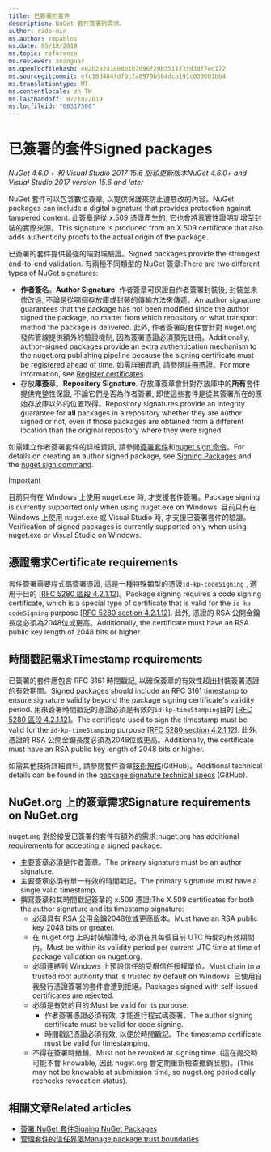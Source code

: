 ```yaml
---
title: 已簽署的套件
description: NuGet 套件簽署的需求。
author: rido-min
ms.author: rmpablos
ms.date: 05/18/2018
ms.topic: reference
ms.reviewer: ananguar
ms.openlocfilehash: e02b2a241008b1b7096f20b351173fd3df7ed172
ms.sourcegitcommit: efc18d484fdf0c7a8979b564dcb191c030601bb4
ms.translationtype: MT
ms.contentlocale: zh-TW
ms.lasthandoff: 07/18/2019
ms.locfileid: "68317508"
---
```

# <a name="signed-packages"></a><span data-ttu-id="66e1d-103">已簽署的套件</span><span class="sxs-lookup"><span data-stu-id="66e1d-103">Signed packages</span></span>

<span data-ttu-id="66e1d-104">*NuGet 4.6.0 + 和 Visual Studio 2017 15.6 版和更新版本*</span><span class="sxs-lookup"><span data-stu-id="66e1d-104">*NuGet 4.6.0+ and Visual Studio 2017 version 15.6 and later*</span></span>

<span data-ttu-id="66e1d-105">NuGet 套件可以包含數位簽章, 以提供保護來防止遭篡改的內容。</span><span class="sxs-lookup"><span data-stu-id="66e1d-105">NuGet packages can include a digital signature that provides protection against tampered content.</span></span> <span data-ttu-id="66e1d-106">此簽章是從 x.509 憑證產生的, 它也會將真實性證明新增至封裝的實際來源。</span><span class="sxs-lookup"><span data-stu-id="66e1d-106">This signature is produced from an X.509 certificate that also adds authenticity proofs to the actual origin of the package.</span></span>

<span data-ttu-id="66e1d-107">已簽署的套件提供最強的端對端驗證。</span><span class="sxs-lookup"><span data-stu-id="66e1d-107">Signed packages provide the strongest end-to-end validation.</span></span> <span data-ttu-id="66e1d-108">有兩種不同類型的 NuGet 簽章:</span><span class="sxs-lookup"><span data-stu-id="66e1d-108">There are two different types of NuGet signatures:</span></span>
- <span data-ttu-id="66e1d-109">**作者簽名**。</span><span class="sxs-lookup"><span data-stu-id="66e1d-109">**Author Signature**.</span></span> <span data-ttu-id="66e1d-110">作者簽章可保證自作者簽署封裝後, 封裝並未修改過, 不論是從哪個存放庫或封裝的傳輸方法來傳遞。</span><span class="sxs-lookup"><span data-stu-id="66e1d-110">An author signature guarantees that the package has not been modified since the author signed the package, no matter from which repository or what transport method the package is delivered.</span></span> <span data-ttu-id="66e1d-111">此外, 作者簽署的套件會針對 nuget.org 發佈管線提供額外的驗證機制, 因為簽署憑證必須預先註冊。</span><span class="sxs-lookup"><span data-stu-id="66e1d-111">Additionally, author-signed packages provide an extra authentication mechanism to the nuget.org publishing pipeline because the signing certificate must be registered ahead of time.</span></span> <span data-ttu-id="66e1d-112">如需詳細資訊, 請參閱[註冊憑證](#signature-requirements-on-nugetorg)。</span><span class="sxs-lookup"><span data-stu-id="66e1d-112">For more information, see [Register certificates](#signature-requirements-on-nugetorg).</span></span>
- <span data-ttu-id="66e1d-113">存放**庫簽**章。</span><span class="sxs-lookup"><span data-stu-id="66e1d-113">**Repository Signature**.</span></span> <span data-ttu-id="66e1d-114">存放庫簽章會針對存放庫中的**所有**套件提供完整性保證, 不論它們是否為作者簽署, 即使這些套件是從其簽署所在的原始存放庫以外的位置取得。</span><span class="sxs-lookup"><span data-stu-id="66e1d-114">Repository signatures provide an integrity guarantee for **all** packages in a repository whether they are author signed or not, even if those packages are obtained from a different location than the original repository where they were signed.</span></span>   

<span data-ttu-id="66e1d-115">如需建立作者簽署套件的詳細資訊, 請參閱[簽署套件](../create-packages/Sign-a-package.md)和[nuget sign 命令](../reference/cli-reference/cli-ref-sign.md)。</span><span class="sxs-lookup"><span data-stu-id="66e1d-115">For details on creating an author signed package, see [Signing Packages](../create-packages/Sign-a-package.md) and the [nuget sign command](../reference/cli-reference/cli-ref-sign.md).</span></span>

> [!Important]
> <span data-ttu-id="66e1d-116">目前只有在 Windows 上使用 nuget.exe 時, 才支援套件簽署。</span><span class="sxs-lookup"><span data-stu-id="66e1d-116">Package signing is currently supported only when using nuget.exe on Windows.</span></span> <span data-ttu-id="66e1d-117">目前只有在 Windows 上使用 nuget.exe 或 Visual Studio 時, 才支援已簽署套件的驗證。</span><span class="sxs-lookup"><span data-stu-id="66e1d-117">Verification of signed packages is currently supported only when using nuget.exe or Visual Studio on Windows.</span></span>

## <a name="certificate-requirements"></a><span data-ttu-id="66e1d-118">憑證需求</span><span class="sxs-lookup"><span data-stu-id="66e1d-118">Certificate requirements</span></span>

<span data-ttu-id="66e1d-119">套件簽署需要程式碼簽署憑證, 這是一種特殊類型的憑證`id-kp-codeSigning` , 適用于目的 [[RFC 5280 區段 4.2.1.12](https://tools.ietf.org/html/rfc5280#section-4.2.1.12)]。</span><span class="sxs-lookup"><span data-stu-id="66e1d-119">Package signing requires a code signing certificate, which is a special type of certificate that is valid for the `id-kp-codeSigning` purpose [[RFC 5280 section 4.2.1.12](https://tools.ietf.org/html/rfc5280#section-4.2.1.12)].</span></span> <span data-ttu-id="66e1d-120">此外, 憑證的 RSA 公開金鑰長度必須為2048位或更高。</span><span class="sxs-lookup"><span data-stu-id="66e1d-120">Additionally, the certificate must have an RSA public key length of 2048 bits or higher.</span></span>

## <a name="timestamp-requirements"></a><span data-ttu-id="66e1d-121">時間戳記需求</span><span class="sxs-lookup"><span data-stu-id="66e1d-121">Timestamp requirements</span></span>

<span data-ttu-id="66e1d-122">已簽署的套件應包含 RFC 3161 時間戳記, 以確保簽章的有效性超出封裝簽署憑證的有效期間。</span><span class="sxs-lookup"><span data-stu-id="66e1d-122">Signed packages should include an RFC 3161 timestamp to ensure signature validity beyond the package signing certificate's validity period.</span></span> <span data-ttu-id="66e1d-123">用來簽署時間戳記的憑證必須是有效的`id-kp-timeStamping`目的 [[RFC 5280 區段 4.2.1.12](https://tools.ietf.org/html/rfc5280#section-4.2.1.12)]。</span><span class="sxs-lookup"><span data-stu-id="66e1d-123">The certificate used to sign the timestamp must be valid for the `id-kp-timeStamping` purpose [[RFC 5280 section 4.2.1.12](https://tools.ietf.org/html/rfc5280#section-4.2.1.12)].</span></span> <span data-ttu-id="66e1d-124">此外, 憑證的 RSA 公開金鑰長度必須為2048位或更高。</span><span class="sxs-lookup"><span data-stu-id="66e1d-124">Additionally, the certificate must have an RSA public key length of 2048 bits or higher.</span></span>

<span data-ttu-id="66e1d-125">如需其他技術詳細資料, 請參閱套件簽章[技術規格](https://github.com/NuGet/Home/wiki/Package-Signatures-Technical-Details)(GitHub)。</span><span class="sxs-lookup"><span data-stu-id="66e1d-125">Additional technical details can be found in the [package signature technical specs](https://github.com/NuGet/Home/wiki/Package-Signatures-Technical-Details) (GitHub).</span></span>

## <a name="signature-requirements-on-nugetorg"></a><span data-ttu-id="66e1d-126">NuGet.org 上的簽章需求</span><span class="sxs-lookup"><span data-stu-id="66e1d-126">Signature requirements on NuGet.org</span></span>

<span data-ttu-id="66e1d-127">nuget.org 對於接受已簽署的套件有額外的需求:</span><span class="sxs-lookup"><span data-stu-id="66e1d-127">nuget.org has additional requirements for accepting a signed package:</span></span>

- <span data-ttu-id="66e1d-128">主要簽章必須是作者簽章。</span><span class="sxs-lookup"><span data-stu-id="66e1d-128">The primary signature must be an author signature.</span></span>
- <span data-ttu-id="66e1d-129">主要簽章必須有單一有效的時間戳記。</span><span class="sxs-lookup"><span data-stu-id="66e1d-129">The primary signature must have a single valid timestamp.</span></span>
- <span data-ttu-id="66e1d-130">撰寫簽章和其時間戳記簽章的 x.509 憑證:</span><span class="sxs-lookup"><span data-stu-id="66e1d-130">The X.509 certificates for both the author signature and its timestamp signature:</span></span>
  - <span data-ttu-id="66e1d-131">必須具有 RSA 公用金鑰2048位或更高版本。</span><span class="sxs-lookup"><span data-stu-id="66e1d-131">Must have an RSA public key 2048 bits or greater.</span></span>
  - <span data-ttu-id="66e1d-132">在 nuget.org 上的封裝驗證時, 必須在其每個目前 UTC 時間的有效期間內。</span><span class="sxs-lookup"><span data-stu-id="66e1d-132">Must be within its validity period per current UTC time at time of package validation on nuget.org.</span></span>
  - <span data-ttu-id="66e1d-133">必須連結到 Windows 上預設信任的受根信任授權單位。</span><span class="sxs-lookup"><span data-stu-id="66e1d-133">Must chain to a trusted root authority that is trusted by default on Windows.</span></span> <span data-ttu-id="66e1d-134">已使用自我發行憑證簽署的套件會遭到拒絕。</span><span class="sxs-lookup"><span data-stu-id="66e1d-134">Packages signed with self-issued certificates are rejected.</span></span>
  - <span data-ttu-id="66e1d-135">必須是有效的目的:</span><span class="sxs-lookup"><span data-stu-id="66e1d-135">Must be valid for its purpose:</span></span> 
    - <span data-ttu-id="66e1d-136">作者簽署憑證必須有效, 才能進行程式碼簽署。</span><span class="sxs-lookup"><span data-stu-id="66e1d-136">The author signing certificate must be valid for code signing.</span></span>
    - <span data-ttu-id="66e1d-137">時間戳記憑證必須有效, 以便於時間戳記。</span><span class="sxs-lookup"><span data-stu-id="66e1d-137">The timestamp certificate must be valid for timestamping.</span></span>
  - <span data-ttu-id="66e1d-138">不得在簽署時撤銷。</span><span class="sxs-lookup"><span data-stu-id="66e1d-138">Must not be revoked at signing time.</span></span> <span data-ttu-id="66e1d-139">(這在提交時可能不會 knowable, 因此 nuget.org 會定期重新檢查撤銷狀態)。</span><span class="sxs-lookup"><span data-stu-id="66e1d-139">(This may not be knowable at submission time, so nuget.org periodically rechecks revocation status).</span></span>
  
  
## <a name="related-articles"></a><span data-ttu-id="66e1d-140">相關文章</span><span class="sxs-lookup"><span data-stu-id="66e1d-140">Related articles</span></span>

- [<span data-ttu-id="66e1d-141">簽署 NuGet 套件</span><span class="sxs-lookup"><span data-stu-id="66e1d-141">Signing NuGet Packages</span></span>](../create-packages/Sign-a-Package.md)
- [<span data-ttu-id="66e1d-142">管理套件的信任界限</span><span class="sxs-lookup"><span data-stu-id="66e1d-142">Manage package trust boundaries</span></span>](../consume-packages/installing-signed-packages.md)
